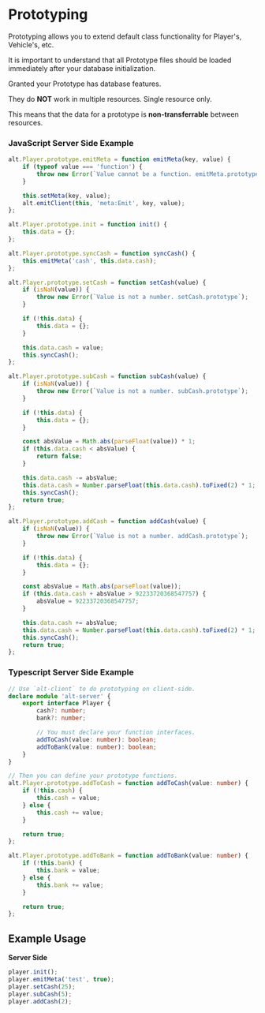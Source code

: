 # Prototyping

Prototyping allows you to extend default class functionality for Player's, Vehicle's, etc.

It is important to understand that all Prototype files should be loaded immediately after your database initialization.

Granted your Prototype has database features.

They do **NOT** work in multiple resources. Single resource only.

This means that the data for a prototype is **non-transferrable** between resources.

### JavaScript Server Side Example

```js
alt.Player.prototype.emitMeta = function emitMeta(key, value) {
    if (typeof value === 'function') {
        throw new Error(`Value cannot be a function. emitMeta.prototype`);
    }

    this.setMeta(key, value);
    alt.emitClient(this, 'meta:Emit', key, value);
};

alt.Player.prototype.init = function init() {
    this.data = {};
};

alt.Player.prototype.syncCash = function syncCash() {
    this.emitMeta('cash', this.data.cash);
};

alt.Player.prototype.setCash = function setCash(value) {
    if (isNaN(value)) {
        throw new Error(`Value is not a number. setCash.prototype`);
    }

    if (!this.data) {
        this.data = {};
    }

    this.data.cash = value;
    this.syncCash();
};

alt.Player.prototype.subCash = function subCash(value) {
    if (isNaN(value)) {
        throw new Error(`Value is not a number. subCash.prototype`);
    }

    if (!this.data) {
        this.data = {};
    }

    const absValue = Math.abs(parseFloat(value)) * 1;
    if (this.data.cash < absValue) {
        return false;
    }

    this.data.cash -= absValue;
    this.data.cash = Number.parseFloat(this.data.cash).toFixed(2) * 1;
    this.syncCash();
    return true;
};

alt.Player.prototype.addCash = function addCash(value) {
    if (isNaN(value)) {
        throw new Error(`Value is not a number. addCash.prototype`);
    }

    if (!this.data) {
        this.data = {};
    }

    const absValue = Math.abs(parseFloat(value));
    if (this.data.cash + absValue > 92233720368547757) {
        absValue = 92233720368547757;
    }

    this.data.cash += absValue;
    this.data.cash = Number.parseFloat(this.data.cash).toFixed(2) * 1;
    this.syncCash();
    return true;
};
```

### Typescript Server Side Example

```ts
// Use `alt-client` to do prototyping on client-side.
declare module 'alt-server' {
    export interface Player {
        cash?: number;
        bank?: number;

        // You must declare your function interfaces.
        addToCash(value: number): boolean;
        addToBank(value: number): boolean;
    }
}

// Then you can define your prototype functions.
alt.Player.prototype.addToCash = function addToCash(value: number) {
    if (!this.cash) {
        this.cash = value;
    } else {
        this.cash += value;
    }

    return true;
};

alt.Player.prototype.addToBank = function addToBank(value: number) {
    if (!this.bank) {
        this.bank = value;
    } else {
        this.bank += value;
    }

    return true;
};
```

## Example Usage

**Server Side**

```js
player.init();
player.emitMeta('test', true);
player.setCash(25);
player.subCash(5);
player.addCash(2);
```